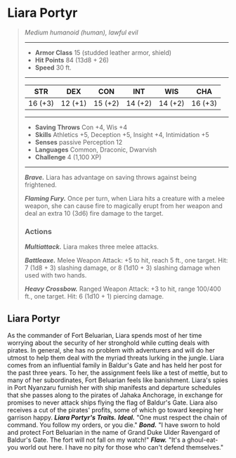 # Liara Portyr
>*Medium humanoid (human), lawful evil*
>___
>- **Armor Class** 15 (studded leather armor, shield)
>- **Hit Points** 84 (13d8 + 26)
>- **Speed** 30 ft.
>___
>|STR|DEX|CON|INT|WIS|CHA|
>|:---:|:---:|:---:|:---:|:---:|:---:|
>|16 (+3)|12 (+1)|15 (+2)|14 (+2)|14 (+2)|16 (+3)|
>___
>- **Saving Throws** Con +4, Wis +4
>- **Skills** Athletics +5, Deception +5, Insight +4, Intimidation +5
>- **Senses** passive Perception 12
>- **Languages** Common, Draconic, Dwarvish
>- **Challenge** 4 (1,100 XP)
>___
>***Brave.*** Liara has advantage on saving throws against being frightened.  
>
>***Flaming Fury.*** Once per turn, when Liara hits a creature with a melee weapon, she can cause fire to magically erupt from her weapon and deal an extra 10 (3d6) fire damage to the target.  
>
>### Actions
>***Multiattack.*** Liara makes three melee attacks.  
>
>***Battleaxe.*** Melee Weapon Attack: +5 to hit, reach 5 ft., one target. Hit: 7 (1d8 + 3) slashing damage, or 8 (1d10 + 3) slashing damage when used with two hands.  
>
>***Heavy Crossbow.*** Ranged Weapon Attack: +3 to hit, range 100/400 ft., one target. Hit: 6 (1d10 + 1) piercing damage.
## Liara Portyr
As the commander of Fort Beluarian, Liara spends most of her time worrying about the security of her stronghold while cutting deals with pirates. In general, she has no problem with adventurers and will do her utmost to help them deal with the myriad threats lurking in the jungle.
Liara comes from an influential family in Baldur's Gate and has held her post for the past three years. To her, the assignment feels like a test of mettle, but to many of her subordinates, Fort Beluarian feels like banishment. Liara's spies in Port Nyanzaru furnish her with ship manifests and departure schedules that she passes along to the pirates of Jahaka Anchorage, in exchange for promises to never attack ships flying the flag of Baldur's Gate. Liara also receives a cut of the pirates' profits, some of which go toward keeping her garrison happy.
***Liara Portyr's Traits.*** ***Ideal.*** "One must respect the chain of command. You follow my orders, or you die."
***Bond.*** "I have sworn to hold and protect Fort Beluarian in the name of Grand Duke Ulder Ravengard of Baldur's Gate. The fort will not fall on my watch!"
***Flaw.*** "It's a ghoul-eat-you world out here. I have no pity for those who can't defend themselves."
